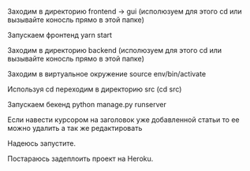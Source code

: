 Заходим в директорию frontend -> gui (исполюзуем для этого cd или вызывайте коносль прямо в этой папке)

Запускаем фронтенд yarn start

Заходим в директорию backend (исполюзуем для этого cd или вызывайте коносль прямо в этой папке)

Заходим в виртуальное окружение source env/bin/activate

Используя cd переходим в директорию src (cd src)

Запускаем бекенд python manage.py runserver

Если навести курсором на заголовок уже добавленной статьи то ее можно удалить а так же редактировать

Надеюсь запустите.

Постараюсь задеплоить проект на Heroku.

